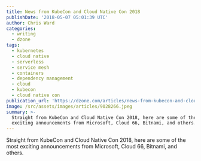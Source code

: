 ```yaml
---
title: News from KubeCon and Cloud Native Con 2018
publishDate: '2018-05-07 05:01:39 UTC'
author: Chris Ward
categories:
  - writing
  - dzone
tags:
  - kubernetes
  - cloud native
  - serverless
  - service mesh
  - containers
  - dependency management
  - cloud
  - kubecon
  - cloud native con
publication_url: 'https://dzone.com/articles/news-from-kubecon-and-cloud-native-con-2018'
image: /src/assets/images/articles/9028266.jpeg
summary: >-
  Straight from KubeCon and Cloud Native Con 2018, here are some of the most
  exciting announcements from Microsoft, Cloud 66, Bitnami, and others.
---
```

Straight from KubeCon and Cloud Native Con 2018, here are some of the most exciting announcements from Microsoft, Cloud 66, Bitnami, and others.

